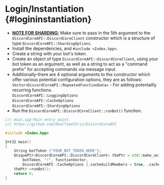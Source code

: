 Login/Instantiation {#logininstantiation}
============
- <U><B>NOTE FOR SHARDING:</B></U> Make sure to pass in the 5th argument to the `DiscordCoreAPI::DiscordCoreClient` constructor which is a structure of type `DiscordCoreAPI::ShardingOptions`.
- Install the dependencies, and `#include <Index.hpp>`.
- Create a string with your bot's token.
- Create an object of type `DiscordCoreAPI::DiscordCoreClient`, using your bot token as an argument, as well as a string to act as a "command prefix" for accepting commands via message input.
- Additionally-there are 4 optional arguments to the constructor which offer various potential configuration options, they are as follows:   
`Vector<DiscordCoreAPI::RepeatedFunctionData>` - For adding potentailly recurring functions.   
`DiscordCoreAPI::LoggingOptions`   
`DiscordCoreAPI::CacheOptions`   
`DiscordCoreAPI::ShardingOptions`    
- Run the `DiscordCoreAPI::DiscordCoreClient::runBot()` function.

```cpp
/// main.cpp-Main entry point.
/// https://github.com/RealTimeChris/DiscordCoreAPI

#include <Index.hpp>

Int32 main()
{
	String botToken {"YOUR_BOT_TOKEN_HERE"};
	UniquePtr<DiscordCoreAPI::DiscordCoreClient> thePtr = std::make_unique<DiscordCoreAPI::DiscordCoreClient>(
		botToken, "!", functionVector,
		DiscordCoreAPI::CacheOptions {.cacheGuildMembers = true, .cacheChannels = true, .cacheGuilds = true, .cacheRoles = true, .cacheUsers = true}, 1);
	thePtr->runBot();
	return 0;
}
```
